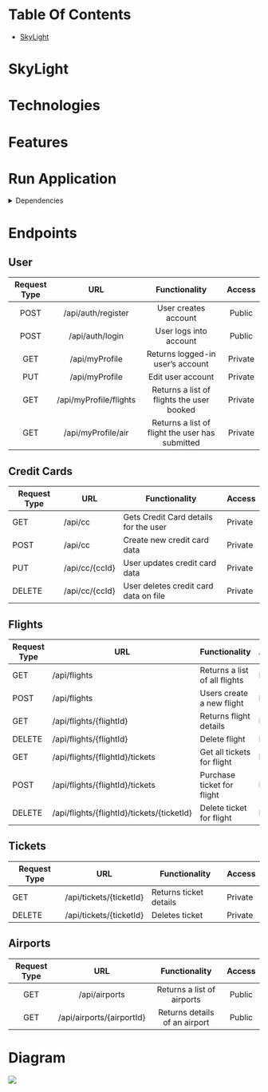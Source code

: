 # Table Of Contents
- [SkyLight](#skylight)

# SkyLight

# Technologies

# Features

# Run Application

<details>
    <summary>Dependencies</summary>

- [Spring Boot Starter Data REST](https://mvnrepository.com/artifact/org.springframework.boot/spring-boot-starter-data-rest)
- [Spring Boot DevTools](https://mvnrepository.com/artifact/org.springframework.boot/spring-boot-devtools)
- [H2 Database Engine](https://mvnrepository.com/artifact/com.h2database/h2)
- [Spring Boot Starter JDBC](https://mvnrepository.com/artifact/org.springframework.boot/spring-boot-starter-jdbc)
- [Spring Boot Starter Test](https://mvnrepository.com/artifact/org.springframework.boot/spring-boot-starter-test)
- [Spring Boot Starter Data JPA](https://mvnrepository.com/artifact/org.springframework.boot/spring-boot-starter-data-jpa)
- [Spring Boot Starter Security](https://mvnrepository.com/artifact/org.springframework.boot/spring-boot-starter-security)
- [JUnit](https://mvnrepository.com/artifact/org.junit.jupiter/junit-jupiter-api)
- [Cucumber Java](https://mvnrepository.com/artifact/io.cucumber/cucumber-java)
- [Cucumber JUnit](https://mvnrepository.com/artifact/org.junit.jupiter/junit-jupiter-api)
- [Cucumber Spring](https://mvnrepository.com/artifact/io.cucumber/cucumber-spring)
- [REST Assured](https://mvnrepository.com/artifact/io.rest-assured/rest-assured)
- [Spring Boot Starter Validation](https://mvnrepository.com/artifact/org.springframework.boot/spring-boot-starter-validation)
- [jjwt-api](https://mvnrepository.com/artifact/io.jsonwebtoken/jjwt-api)
- [jjwt-impl](https://mvnrepository.com/artifact/io.jsonwebtoken/jjwt-impl)
- [jjwt-jackson](https://mvnrepository.com/artifact/io.jsonwebtoken/jjwt-jackson)
</details>

# Endpoints
## User
| Request Type |                URL                |                  Functionality                  | Access  |
|:------------:|:---------------------------------:|:-----------------------------------------------:|:-------:|
|     POST     |        /api/auth/register         |              User creates account               | Public  |
|     POST     |          /api/auth/login          |             User logs into account              | Public  |
|     GET      |          /api/myProfile           |        Returns logged-in user’s account         | Private |
|     PUT      |          /api/myProfile           |                Edit user account                | Private |
|     GET      |      /api/myProfile/flights       |    Returns a list of flights the user booked    | Private |
|     GET      |        /api/myProfile/air         | Returns a list of flight the user has submitted | Private |

[//]: # (|     GET      | /api/myProfile/flights/{flightId} | Get details of a flight from list of flights purchased | Private |)

[//]: # (|    DELETE    | /api/myProfile/flights/{flightId} |      Delete flight from list of flights purchased      | Private |)

## Credit Cards
| Request Type | URL            | Functionality                         | Access  |
|--------------|----------------|---------------------------------------|---------|
| GET          | /api/cc        | Gets Credit Card details for the user | Private |
| POST         | /api/cc        | Create new credit card data           | Private |
| PUT          | /api/cc/{ccId} | User updates credit card data         | Private |
| DELETE       | /api/cc/{ccId} | User deletes credit card data on file | Private |

## Flights
| Request Type | URL                                        | Functionality                 | Access  |
|--------------|--------------------------------------------|-------------------------------|---------|
| GET          | /api/flights                               | Returns a list of all flights | Public  |
| POST         | /api/flights                               | Users create a new flight     | Private |
| GET          | /api/flights/{flightId}                    | Returns flight details        | Public  |
| DELETE       | /api/flights/{flightId}                    | Delete flight                 | Private |
| GET          | /api/flights/{flightId}/tickets            | Get all tickets for flight    | Private |
| POST         | /api/flights/{flightId}/tickets            | Purchase ticket for flight    | Private |
| DELETE       | /api/flights/{flightId}/tickets/{ticketId} | Delete ticket for flight      | Private |

## Tickets
| Request Type | URL                     | Functionality          | Access  |
|--------------|-------------------------|------------------------|---------|
| GET          | /api/tickets/{ticketId} | Returns ticket details | Private |
| DELETE       | /api/tickets/{ticketId} | Deletes ticket         | Private |

## Airports
| Request Type |            URL            |         Functionality         | Access |
|:------------:|:-------------------------:|:-----------------------------:|:------:|
|     GET      |       /api/airports       |  Returns a list of airports   | Public |
|     GET      | /api/airports/{airportId} | Returns details of an airport | Public |

# Diagram
![](https://skylight-project.s3.amazonaws.com/SkyLight_Diagram.png) 